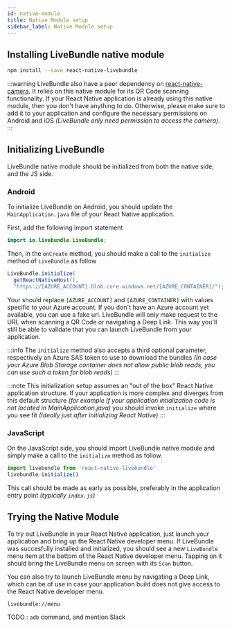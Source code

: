 ```yaml
---
id: native-module
title: Native Module setup
sidebar_label: Native Module setup
---
```


## Installing LiveBundle native module

```bash npm2yarn
npm install --save react-native-livebundle
```

:::warning
LiveBundle also have a peer dependency on [react-native-camera](https://github.com/react-native-community/react-native-camera).
It relies on this native module for its QR Code scanning functionality. If your React Native application is already using this native module, then you don't have anything to do. Otherwise, please make sure to add it to your application and configure the necessary permissions on Android and iOS *(LiveBundle only need permission to access the camera)*.
:::

## Initializing LiveBundle

LiveBundle native module should be initialized from both the native side, and the JS side.

### Android

To initialize LiveBundle on Android, you should update the `MainApplication.java` file of your React Native application.

First, add the following import statement

```java
import io.livebundle.LiveBundle;
```

Then, in the `onCreate` method, you should make a call to the `initialize` method of `LiveBundle` as follow

```java
LiveBundle.initialize(
  getReactNativeHost(),
  "https://[AZURE_ACCOUNT].blob.core.windows.net/[AZURE_CONTAINER]/");
```

Your should replace `[AZURE_ACCOUNT]` and `[AZURE_CONTAINER]` with values specific to your Azure account. If you don't have an Azure account yet available, you can use a fake url. LiveBundle will only make request to the URL when scanning a QR Code or navigating a Deep Link. This way you'll still be able to validate that you can launch LiveBundle from your application.

:::info
The `initialize` method also accepts a third optional parameter, respectively an Azure SAS token to use to download the bundles *(In case your Azure Blob Storage container does not allow public blob reads, you can use such a token for blob reads)*
:::

:::note
This initialization setup assumes an "out of the box" React Native application structure. If your application is more complex and diverges from this default structure *(for example if your application intialization code is not located in MainApplication.java)* you should invoke `initialize` where you see fit *(Ideally just after initializing React Native)*
:::

### JavaScript

On the JavaScript side, you should import LiveBundle native module and simply make a call to the `initialize` method as follow.

```javascript
import livebundle from 'react-native-livebundle'
livebundle.initialize()
```

This call should be made as early as possible, preferably in the application entry point *(typically `index.js`)*

## Trying the Native Module

To try out LiveBundle in your React Native application, just launch your application and bring up the React Native developer menu. If LiveBundle was succesfully installed and initialized, you should see a new `LiveBundle` menu item at the bottom of the React Native developer menu.
Tapping on it should bring the LiveBundle menu on screen with its `Scan` button.

You can also try to launch LiveBundle menu by navigating a Deep Link, which can be of use in case your application build does not give access to the React Native developer menu.

`livebundle://menu`

TODO : `adb` command, and mention Slack

